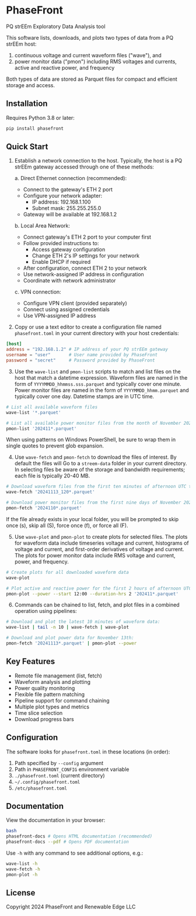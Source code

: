 # PhaseFront

PQ strEEm Exploratory Data Analysis tool

This software lists, downloads, and plots two types of data from a PQ strEEm host:
1. continuous voltage and current waveform files ("wave"), and
2. power monitor data ("pmon") including RMS voltages and currents, active and reactive power, and frequency

Both types of data are stored as Parquet files for compact and efficient storage and access.

## Installation

Requires Python 3.8 or later:
```bash
pip install phasefront
```

## Quick Start

1. Establish a network connection to the host.  Typically, the host is a PQ strEEm gateway accessed through one of these methods:

   a. Direct Ethernet connection (recommended):
      - Connect to the gateway's ETH 2 port
      - Configure your network adapter:
        * IP address: 192.168.1.100
        * Subnet mask: 255.255.255.0
      - Gateway will be available at 192.168.1.2

   b. Local Area Network:
      - Connect gateway's ETH 2 port to your computer first
      - Follow provided instructions to:
        * Access gateway configuration
        * Change ETH 2's IP settings for your network
        * Enable DHCP if required
      - After configuration, connect ETH 2 to your network
      - Use network-assigned IP address in configuration
      - Coordinate with network administrator

   c. VPN connection:
      - Configure VPN client (provided separately)
      - Connect using assigned credentials
      - Use VPN-assigned IP address

2. Copy or use a text editor to create a configuration file named `phasefront.toml` in your current directory with your host credentials:
```toml
[host]
address = "192.168.1.2" # IP address of your PQ strEEm gateway
username = "user"       # User name provided by PhaseFront
password = "secret"     # Password provided by PhaseFront
```

3. Use the `wave-list` and `pmon-list` scripts to match and list files on the host that match a datetime expression. Waveform files are named in the form of `YYYYMMDD_hhmmss.sss.parquet` and typically cover one minute.  Power monitor files are named in the form of `YYYYMMDD_hhmm.parquet` and typically cover one day. Datetime stamps are in UTC time.

```bash
# List all available waveform files
wave-list '*.parquet'

# List all available power monitor files from the month of November 2024:
pmon-list '202411*.parquet'
```

When using patterns on Windows PowerShell, be sure to wrap them in single quotes to prevent glob expansion.

4. Use `wave-fetch` and `pmon-fetch` to download the files of interest. By default the files will Go to a `streem-data` folder in your current directory. In selecting files be aware of the storage and bandwidth requirements; each file is typically 20-40 MB.

```bash
# Download waveform files from the first ten minutes of afternoon UTC time on November 13, 2024:
wave-fetch '20241113_120*.parquet'

# Download power monitor files from the first nine days of November 2024:
pmon-fetch '2024110*.parquet'
```

If the file already exists in your local folder, you will be prompted to skip once (s), skip all (S), force once (f), or force all (F).

5. Use `wave-plot` and `pmon-plot` to create plots for selected files. The plots for waveform data include timeseries voltage and current, histograms of voltage and current, and first-order derivatives of voltage and current.  The plots for power monitor data include RMS voltage and current, power, and frequency.
```bash
# Create plots for all downloaded waveform data
wave-plot

# Plot active and reactive power for the first 2 hours of afternoon UTC for all downloaded days of November 2024
pmon-plot --power --start 12:00 --duration-hrs 2 '202411*.parquet'
```

6. Commands can be chained to list, fetch, and plot files in a combined operation using pipelines:
```bash
# Download and plot the latest 10 minutes of waveform data:
wave-list | tail -n 10 | wave-fetch | wave-plot

# Download and plot power data for November 13th:
pmon-fetch '20241113*.parquet' | pmon-plot --power
```

## Key Features

- Remote file management (list, fetch)
- Waveform analysis and plotting
- Power quality monitoring
- Flexible file pattern matching
- Pipeline support for command chaining
- Multiple plot types and metrics
- Time slice selection
- Download progress bars

## Configuration

The software looks for `phasefront.toml` in these locations (in order):
1. Path specified by `--config` argument
2. Path in `PHASEFRONT_CONFIG` environment variable
3. `./phasefront.toml` (current directory)
4. `~/.config/phasefront.toml`
5. `/etc/phasefront.toml`

## Documentation

View the documentation in your browser:
```bash
bash
phasefront-docs # Opens HTML documentation (recommended)
phasefront-docs --pdf # Opens PDF documentation
```

Use `-h` with any command to see additional options, e.g.:
```bash
wave-list -h
wave-fetch -h
pmon-plot -h
```

## License

Copyright 2024 PhaseFront and Renewable Edge LLC